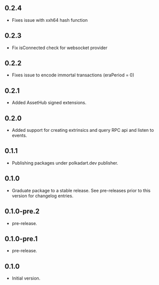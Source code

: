 ## 0.2.4

- Fixes issue with xxh64 hash function

## 0.2.3

- Fix isConnected check for websocket provider

## 0.2.2

- Fixes issue to encode immortal transactions (eraPeriod = 0)

## 0.2.1

- Added AssetHub signed extensions.

## 0.2.0

- Added support for creating extrinsics and query RPC api and listen to events.

## 0.1.1

- Publishing packages under polkadart.dev publisher.

## 0.1.0

 - Graduate package to a stable release. See pre-releases prior to this version for changelog entries.

## 0.1.0-pre.2

- pre-release.

## 0.1.0-pre.1

- pre-release.

## 0.1.0

- Initial version.

